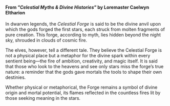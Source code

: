 #### From _"Celestial Myths & Divine Histories"_ by Loremaster Caelwyn Eltharion

In dwarven legends, the _Celestial Forge_ is said to be the divine anvil upon which the gods forged the first stars, each struck from molten fragments of pure creation. This forge, according to myth, lies hidden beyond the night sky, shrouded in clouds of cosmic fire.

The elves, however, tell a different tale. They believe the Celestial Forge is not a physical place but a metaphor for the divine spark within every sentient being—the fire of ambition, creativity, and magic itself. It is said that those who look to the heavens and see only stars miss the forge’s true nature: a reminder that the gods gave mortals the tools to shape their own destinies.

Whether physical or metaphorical, the Forge remains a symbol of divine origin and mortal potential, its flames reflected in the countless fires lit by those seeking meaning in the stars.